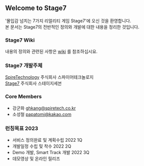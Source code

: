 ## Welcome to Stage7

'몰입감 넘치는 7가지 리얼리티 게임 Stage7'에 오신 것을 환영합니다.<br>
본 문서는 Stage7의 전반적인 정의와 개발에 대한 내용을 정리한 것입니다.

### Stage7 Wiki

내용의 정의와 관련된 사항은 [wiki](https://github.com/papatomi/stage7.github.io/wiki) 를 참조하십시요.

### Stage7 개발주체

[SpireTechnology](http://www.spiretech.co.kr) 주식회사 스파이어테크놀로지 <br>
[Stage7](http://stage7.co.kr/new/docs/main.html) 주식회사 스테이지세븐

### Core Members
- 강군화 <ghkang@spiretech.co.kr>
- 소성철 <papatomi@kakao.com>

### 런칭목표 2023
- 서비스 정의완료 및 계획수립 2022 1Q
- 개발일정 수립 및 착수 2022 2Q
- Demo 개발, Smart Track 개발 2022 3Q
- 데모영상 및 온라인 릴리즈
